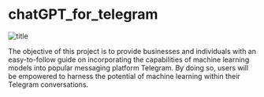 # chatGPT_for_telegram
![title](https://github.com/byarytc/chatGPT_for_telegram/assets/26571307/8ab53a3b-d8a7-4894-bd5e-0c5a23702d75)

The objective of this project is to provide businesses and individuals with an easy-to-follow guide on incorporating the capabilities of machine learning models into popular messaging platform Telegram. By doing so, users will be empowered to harness the potential of machine learning within their Telegram conversations.
